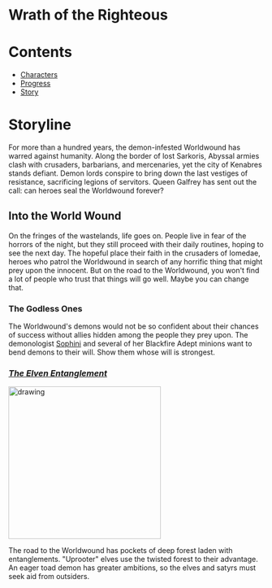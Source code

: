 # Wrath of the Righteous
# Contents
- [Characters](characters.md#characters)
- [Progress](progress.md#progress)
- [Story](#storyline)

# Storyline
For more than a hundred years, the demon-infested Worldwound has warred against humanity. Along the border of lost Sarkoris, Abyssal armies clash with crusaders, barbarians, and mercenaries, yet the city of Kenabres stands defiant. Demon lords conspire to bring down the last vestiges of resistance, sacrificing legions of servitors. Queen Galfrey has sent out the call: can heroes seal the Worldwound forever?

## Into the World Wound
On the fringes of the wastelands, life goes on. People live in fear of the horrors of the night, but they still proceed with their daily routines, hoping to see the next day. The hopeful place their faith in the crusaders of Iomedae, heroes who patrol the Worldwound in search of any horrific thing that might prey upon the innocent. But on the road to the Worldwound, you won't find a lot of people who trust that things will go well. Maybe you can change that.

### The Godless Ones
The Worldwound's demons would not be so confident about their chances of success without allies hidden among the people they prey upon. The demonologist [Sophini](https://i.pinimg.com/originals/a7/45/c2/a745c22595f307a06ae4987aeb850c21.jpg) and several of her Blackfire Adept minions want to bend demons to their will. Show them whose will is strongest.

### [*The Elven Entanglement*](progress.md#progress)
<img src="http://1.bp.blogspot.com/-OWtt1H_daK0/VWuQN_pcpAI/AAAAAAAAPbI/2bHkofB0AoI/s1600/Wrath-ACG_Elven%2BEntanglement_timkingslynnedotcom.jpg" alt="drawing" width="300"/>

The road to the Worldwound has pockets of deep forest laden with entanglements. "Uprooter" elves use the twisted forest to their advantage. An eager toad demon has greater ambitions, so the elves and satyrs must seek aid from outsiders.
